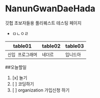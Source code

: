 # NanunGwanDaeHada
깃헙 초보자들용 풀리퀘스트 테스팅 페이지
* ㅁㄴㅇㄹ

| table01 | table02 | table03 |
| :----: | ------- | ----------|
|```신입 프로그래머``` | ```네더르``` | ```입니드아```| 


##오늘할일
1. [x] 놀기
2. [ ] 코딩하기
3. [ ] organization 가입신청 하기
